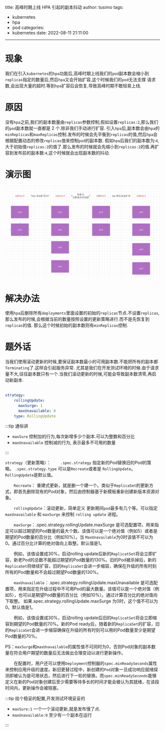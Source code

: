 title: 高峰时期上线 HPA 引起的副本抖动
author: tusimo
tags:
  - kubernetes
  - hpa
  - pod
categories:
  - kubernetes
date: 2022-08-11 21:11:00
---
# 现象

我们在引入`kubernetes`的`hpa`功能后,高峰时期上线我们的`pod`副本数会缩小到`replicas`指定的数量后,然后`hpa`又会开始扩容,这个时候我们的`pod`无法支撑
请求数,会出现大量的超时.等到`hpa`扩容后会恢复,导致高峰时期不敢轻易上线.

# 原因

没有`hpa`之前,我们的副本数量由`replicas`参数控制,假如设置`replicas:2`,那么我们的`pod`副本数就一直都是 2 个.除非我们手动进行扩容.
引入`hpa`后,副本数会由`hpa`的`minReplicas`和`maxReplicas`控制.发布的时候会先平衡到`replicas`的值,然后`hpa`会根据配置动态的修改`replicas`值来控制`pod`的副本数.
假如`hpa`后我们的副本数为:`4`,大于初始值`replicas:2`的值了.那么发布的时候就会先缩小到`replicas:2`的值.再扩容到发布前的副本数:`4`,这个时候就会出现副本数的抖动.

# 演示图


![upload successful](/images/pasted-12.png)

# 解决办法

使用`hpa`后删除所有`deployments`里面设置的初始的`replicas`节点.不设置`replicas`,那么发布的时候,会根据当前的数量按照设置的更新策略进行.而不是先恢复到`replicas`的值.
那么这个时候初始的副本数则有`minReplicas`控制.

# 题外话

当我们使用滚动更新的时候,要保证副本数最小的可用副本数.不能把所有的副本都`Terminating`了.这样会引起服务异常.
尤其是我们在开发测试环境的时候.由于请求量不大,往往副本数只有一个.当我们滚动更新的时候,可能会导致副本数清零,再启动新副本.

```yaml

strategy:
    rollingUpdate:
      maxSurge: 1
      maxUnavailable: 0
    type: RollingUpdate

```

:::tip 通俗讲

- `maxSure` 控制加的行为,每次新增多少个副本.可以为整数和百分比
- `maxUnavailable` 控制减的行为, 表示最多不可用的数量

:::


`strategy`（更新策略）：
　　`.spec.strategy` 指定新的Pod替换旧的Pod的策略。 `.spec.strategy.type` 可以是`Recreate`或者是 `RollingUpdate`。`RollingUpdate`是默认值。

　　`Recreate`： 重建式更新，就是删一个建一个。类似于`ReplicaSet`的更新方式，即首先删除现有的Pod对象，然后由控制器基于新模板重新创建新版本资源对象。

　　`rollingUpdate`：滚动更新，简单定义 更新期间`pod`最多有几个等。可以指定`maxUnavailable` 和 `maxSurge` 来控制 `rolling update` 进程。

　　`maxSurge`：.spec.strategy.rollingUpdate.maxSurge 是可选配置项，用来指定可以超过期望的Pod数量的最大个数。该值可以是一个绝对值（例如5）或者是期望的Pod数量的百分比（例如10%）。当        `MaxUnavailable`为0时该值不可以为0。通过百分比计算的绝对值向上取整。默认值是1。

　　例如，该值设置成30%，启动rolling update后新的`ReplicatSet`将会立即扩容，新老Pod的总数不能超过期望的Pod数量的130%。旧的Pod被杀掉后，新的`ReplicaSet`将继续扩容，旧的`ReplicaSet`会进一步缩容，确保在升级的所有时刻所有的Pod数量和不会超过期望Pod数量的130%。

　　`maxUnavailable`：.spec.strategy.rollingUpdate.maxUnavailable 是可选配置项，用来指定在升级过程中不可用Pod的最大数量。该值可以是一个绝对值（例如5），也可以是期望Pod数量的百分比（例如10%）。通过计算百分比的绝对值向下取整。  如果.spec.strategy.rollingUpdate.maxSurge 为0时，这个值不可以为0。默认值是1。

　　例如，该值设置成30%，启动rolling update后旧的`ReplicatSet`将会立即缩容到期望的Pod数量的70%。新的Pod ready后，随着新的`ReplicaSet`的扩容，旧的`ReplicaSet`会进一步缩容确保在升级的所有时刻可以用的Pod数量至少是期望Pod数量的70%。

PS：`maxSurge`和`maxUnavailable`的属性值不可同时为0，否则Pod对象的副本数量在符合用户期望的数量后无法做出合理变动以进行更新操作。

　　在配置时，用户还可以使用`Deployment`控制器的`spec.minReadySeconds`属性来控制应用升级的速度。新旧更替过程中，新创建的`Pod`对象一旦成功响应就绪探测即被认为是可用状态，然后进行下一轮的替换。而`spec.minReadySeconds`能够定义在新的Pod对象创建后至少需要等待多长的时间才能会被认为其就绪，在该段时间内，更新操作会被阻塞。


:::tip 给个稳妥的配置,开发测试环境妥妥的

- `maxSure:1` 一个一个滚动更新,就是发布慢了点.
- `maxUnavailable:0` 至少有一个副本在运行

:::